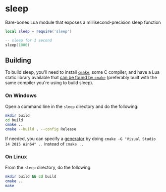 # sleep

Bare-bones Lua module that exposes a millisecond-precision sleep function

```lua
local sleep = require('sleep')

-- sleep for 1 second
sleep(1000)
```

## Building
To build sleep, you'll need to install [`cmake`](https://cmake.org), some C compiler, and have a Lua static library available that [can be found by `cmake`](https://cmake.org/cmake/help/v3.0/module/FindLua.html) (preferably built with the same compiler you're using to build sleep).

### On Windows
Open a command line in the `sleep` directory and do the following:
```sh
mkdir build
cd build
cmake ..
cmake --build . --config Release
```
If needed, you can specify a [generator](https://cmake.org/cmake/help/latest/manual/cmake-generators.7.html) by doing `cmake -G "Visual Studio 14 2015 Win64" ..` instead of `cmake ..`

### On Linux
From the `sleep` directory, do the following:
```sh
mkdir build && cd build
cmake ..
make
```
